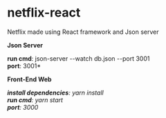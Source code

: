 # netflix-react

Netflix made using React framework and Json server

**Json Server**

**run cmd**: json-server --watch db.json --port 3001<br />
**port**: 3001*

**Front-End Web**

***install dependencies**: yarn install <br />
**run cmd**: yarn start <br />
**port**: 3000*
